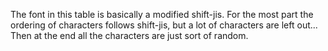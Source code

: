 The font in this table is basically a modified shift-jis.  For the most part the ordering of characters follows shift-jis, but a lot of characters are left out... Then at the end all the characters are just sort of random.
